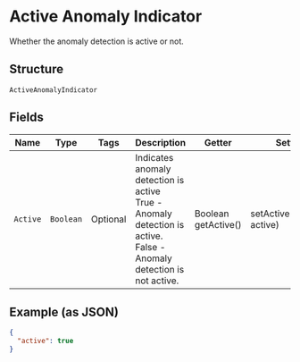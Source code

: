 
# Active Anomaly Indicator

Whether the anomaly detection is active or not.

## Structure

`ActiveAnomalyIndicator`

## Fields

| Name | Type | Tags | Description | Getter | Setter |
|  --- | --- | --- | --- | --- | --- |
| `Active` | `Boolean` | Optional | Indicates anomaly detection is active<br />True - Anomaly detection is active.<br />False - Anomaly detection is not active. | Boolean getActive() | setActive(Boolean active) |

## Example (as JSON)

```json
{
  "active": true
}
```

